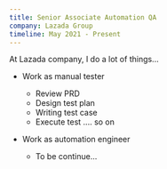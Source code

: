 ```yaml
---
title: Senior Associate Automation QA
company: Lazada Group
timeline: May 2021 - Present
---
```


At Lazada company, I do a lot of things...

- Work as manual tester
  - Review PRD
  - Design test plan
  - Writing test case
  - Execute test
    .... so on

- Work as automation engineer
  - To be continue...
